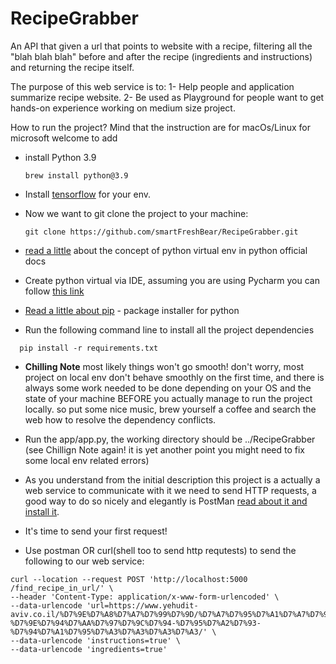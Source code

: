 # RecipeGrabber
An API that given a url that points to website with a recipe, filtering all the
"blah blah blah"  before and after the recipe (ingredients and instructions) and 
returning the recipe itself.

The purpose of this web service is to:
1- Help people and application summarize recipe website.
2- Be used as Playground for people want to get hands-on experience working on medium size project.


How to run the project? 
Mind that the instruction are for macOs/Linux for microsoft welcome to add
* install Python 3.9

    ```
    brew install python@3.9
    ``` 
* Install [tensorflow](https://www.tensorflow.org/install/pip#macos) for your env.
* Now we want to git clone the project to your machine:

    ```
    git clone https://github.com/smartFreshBear/RecipeGrabber.git
    ``` 
* [read a little](https://docs.python.org/3/library/venv.html) about the concept of python virtual env in python official docs

* Create python virtual via IDE, assuming you are using Pycharm you can follow [this link](https://www.jetbrains.com/help/pycharm/creating-virtual-environment.html#python_create_virtual_env)
* [Read a little about pip](https://www.w3schools.com/python/python_pip.asp) - package installer for python
* Run the following command line to install all the project dependencies
```
  pip install -r requirements.txt
``` 
* **Chilling Note** most likely things won't go smooth! don't worry, most project on local env don't behave smoothly 
on the  first time, and there is always some work needed to be done depending on your OS and the state of your machine 
BEFORE you actually manage to
run the project locally. so put some nice music, brew yourself a coffee and search the web how to resolve the dependency conflicts.

* Run the app/app.py, the working directory should be ../RecipeGrabber (see Chillign Note again! it is yet another 
point you might need to fix some local env related errors)

* As you understand from the initial description this project is a actually a web service
to communicate with it we need to send HTTP requests, a good way to do so nicely and elegantly is PostMan
[read about it and install it](https://www.postman.com/).
* It's time to send your first request!
* Use postman OR curl(shell too to send http requtests) to send the following to our web service:

```
curl --location --request POST 'http://localhost:5000 /find_recipe_in_url/' \
--header 'Content-Type: application/x-www-form-urlencoded' \
--data-urlencode 'url=https://www.yehudit-aviv.co.il/%D7%9E%D7%A8%D7%A7%D7%99%D7%9D/%D7%A7%D7%95%D7%A1%D7%A7%D7%95%D7%A1-%D7%9E%D7%94%D7%AA%D7%97%D7%9C%D7%94-%D7%95%D7%A2%D7%93-%D7%94%D7%A1%D7%95%D7%A3%D7%A3%D7%A3%D7%A3/' \
--data-urlencode 'instructions=true' \
--data-urlencode 'ingredients=true'
```
